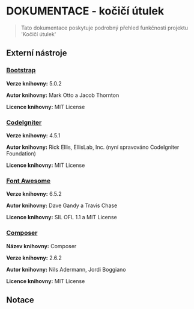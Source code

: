 # DOKUMENTACE - kočičí útulek

> Tato dokumentace poskytuje podrobný přehled funkčnosti projektu 'Kočičí útulek'

## Externí nástroje

### __[Bootstrap](https://getbootstrap.com)__

__Verze knihovny:__ 5.0.2

__Autor knihovny:__ Mark Otto a Jacob Thornton

__Licence knihovny:__ MIT License



### __[CodeIgniter](https://codeigniter.com)__
__Verze knihovny:__ 4.5.1

__Autor knihovny:__ Rick Ellis, EllisLab, Inc. (nyní spravováno CodeIgniter Foundation)

__Licence knihovny:__ MIT License


### __[Font Awesome](https://fontawesome.com)__
__Verze knihovny:__ 6.5.2

__Autor knihovny:__ Dave Gandy a Travis Chase

__Licence knihovny:__ SIL OFL 1.1 a MIT License


### __[Composer](https://getcomposer.org)__
__Název knihovny:__ Composer

__Verze knihovny:__ 2.6.2

__Autor knihovny:__ Nils Adermann, Jordi Boggiano

__Licence knihovny:__ MIT License



## Notace


